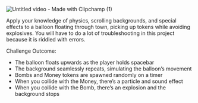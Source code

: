 ![Untitled video - Made with Clipchamp (1)](https://user-images.githubusercontent.com/29371222/184939961-0cad473d-d5e3-4610-97c8-96398afe159c.gif)


Apply your knowledge of physics, scrolling backgrounds, and special effects to a balloon floating through town, picking up tokens while avoiding explosives. You will have to do a lot of troubleshooting in this project because it is riddled with errors.

Challenge Outcome:
* The balloon floats upwards as the player holds spacebar
* The background seamlessly repeats, simulating the balloon’s movement
* Bombs and Money tokens are spawned randomly on a timer 
* When you collide with the Money, there’s a particle and sound effect
* When you collide with the Bomb, there’s an explosion and the background stops 
 
